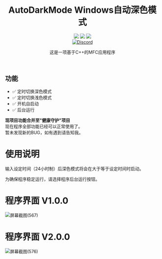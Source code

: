 <div align="center">
    <h1>AutoDarkMode Windows自动深色模式</h1>
    <img src="https://img.shields.io/github/license/JasonYANG170/AutoDarkMode?label=License&style=for-the-badge">
    <img src="https://img.shields.io/github/commit-activity/w/JasonYANG170/AutoDarkMode?style=for-the-badge">
<img src="https://img.shields.io/github/languages/count/JasonYANG170/AutoDarkMode?logo=cplusplus&style=for-the-badge">
	<br>
    	<a href="https://discord.com/invite/az3ceRmgVe"><img alt="Discord" src="https://img.shields.io/discord/978108215499816980?style=social&logo=discord&label=echosec"></a>
  <br>

这是一项基于C++的MFC应用程序
  
<br>

</div>

## 功能
- ✅ 定时切换深色模式
- ✅ 定时切换浅色模式
- ✅ 开机自启动
- ✅ 后台运行

**现项目功能合并至"健康守护"项目**  
现在程序全部功能已经可以正常使用了。  
暂未发现新的BUG，如有遇到请告知我。
# 使用说明
输入设定时间（24小时制）后深色模式将会在大于等于设定时间时启动。

为确保程序稳定运行，请选择程序后台运行按钮。
# 程序界面 V1.0.0
![屏幕截图(567)](https://user-images.githubusercontent.com/39414350/214618673-41a990a6-226b-4474-8206-5fc0657be887.png)

# 程序界面 V2.0.0
![屏幕截图(576)](https://user-images.githubusercontent.com/39414350/214786581-845588d1-ae23-42bc-bfa0-cdee29fd2b34.png)

